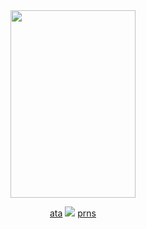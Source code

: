<div align="center"> 

<img src="https://files.catbox.moe/zdowt7.png" width="200" height="300" />

[ata](https://kayyoko.atabook.org) <img src="https://postimg.cc/w7QDkNhn" /> [prns](https://en.pronouns.page/@kayyoko)

</div> 
